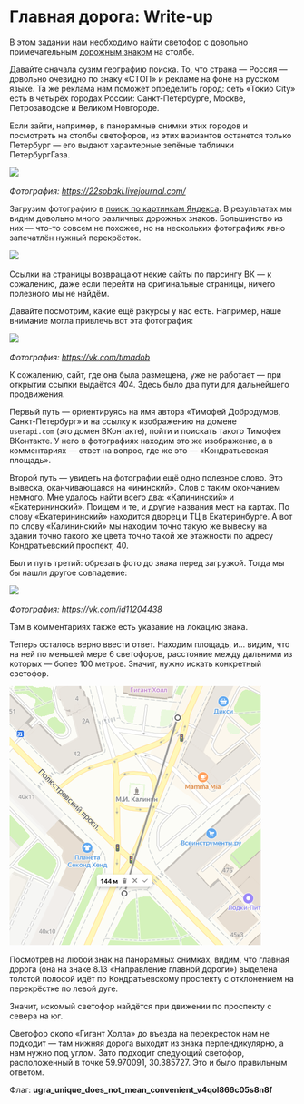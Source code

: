 # Главная дорога: Write-up

В этом задании нам необходимо найти светофор с довольно примечательным [дорожным знаком](app/static/IMG_20220407_130738.jpg) на столбе.

Давайте сначала сузим географию поиска. То, что страна — Россия — довольно очевидно по знаку «СТОП» и рекламе на фоне на русском языке. Та же реклама нам поможет определить город: сеть «Токио City» есть в четырёх городах России: Санкт-Петербурге, Москве, Петрозаводске и Великом Новгороде.

Если зайти, например, в панорамные снимки этих городов и посмотреть на столбы светофоров, из этих вариантов останется только Петербург — его выдают характерные зелёные таблички ПетербургГаза.

![](writeup/gas.jpg)

*Фотография: https://22sobaki.livejournal.com/*

Загрузим фотографию в [поиск по картинкам Яндекса](https://yandex.ru/images/). В результатах мы видим довольно много различных дорожных знаков. Большинство из них — что-то совсем не похожее, но на нескольких фотографиях явно запечатлён нужный перекрёсток.

![](writeup/yandex.png)

Ссылки на страницы возвращают некие сайты по парсингу ВК — к сожалению, даже если перейти на оригинальные страницы, ничего полезного мы не найдём.

Давайте посмотрим, какие ещё ракурсы у нас есть. Например, наше внимание могла привлечь вот эта фотография:

![](writeup/pic1.jpg)

*Фотография: https://vk.com/timadob*

К сожалению, сайт, где она была размещена, уже не работает — при открытии ссылки выдаётся 404. Здесь было два пути для дальнейшего продвижения.

Первый путь — ориентируясь на имя автора «Тимофей Добродумов, Санкт-Петербург» и на ссылку к изображению на домене `userapi.com` (это домен ВКонтакте), пойти и поискать такого Тимофея ВКонтакте. У него в фотографиях находим это же изображение, а в комментариях — ответ на вопрос, где же это — «Кондратьевская площадь».

Второй путь — увидеть на фотографии ещё одно полезное слово. Это вывеска, оканчивающаяся на «ининский». Слов с таким окончанием немного. Мне удалось найти всего два: «Калининский» и «Екатерининский». Поищем и те, и другие названия мест на картах. По слову «Екатерининский» находится дворец и ТЦ в Екатеринбурге. А вот по слову «Калининский» мы находим точно такую же вывеску на здании точно такого же цвета точно такой же этажности по адресу Кондратьевский проспект, 40.

Был и путь третий: обрезать фото до знака перед загрузкой. Тогда мы бы нашли другое совпадение:

![](writeup/pic2.jpg)

*Фотография: https://vk.com/id11204438*

Там в комментариях также есть указание на локацию знака.

Теперь осталось верно ввести ответ. Находим площадь, и… видим, что на ней по меньшей мере 6 светофоров, расстояние между дальними из которых — более 100 метров. Значит, нужно искать конкретный светофор.

![](writeup/map.png)

Посмотрев на любой знак на панорамных снимках, видим, что главная дорога (она на знаке 8.13 «Направление главной дороги») выделена толстой полосой идёт по Кондратьевскому проспекту с отклонением на перекрёстке по левой дуге.

Значит, искомый светофор найдётся при движении по проспекту с севера на юг.

Светофор около «Гигант Холла» до въезда на перекресток нам не подходит — там нижняя дорога выходит из знака перпендикулярно, а нам нужно под углом. Зато подходит следующий светофор, расположенный в точке 59.970091, 30.385727. Это и было правильным ответом.

Флаг: **ugra_unique_does_not_mean_convenient_v4qol866c05s8n8f**
